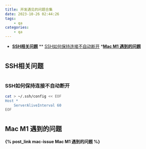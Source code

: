 ```yaml
---
title: 开发遇见的问题合集
date: 2023-10-26 02:44:26
tags:
    - qa
categories: 
    - qa
---
```


* [__SSH相关问题__](#ssh)
** [SSH如何保持连接不自动断开](#ssh_keepalive)
*[__Mac M1 遇到的问题__](#mac)

# <h2 id="ssh">SSH相关问题</h2>

# <h3 id="ssh_keepalive">SSH如何保持连接不自动断开</h2>

```bash
cat > ~/.ssh/config << EOF
Host *
    ServerAliveInterval 60
EOF
```

# <h2 id="mac">Mac M1 遇到的问题</h2>

__{% post_link mac-issue Mac M1 遇到的问题 %}__

